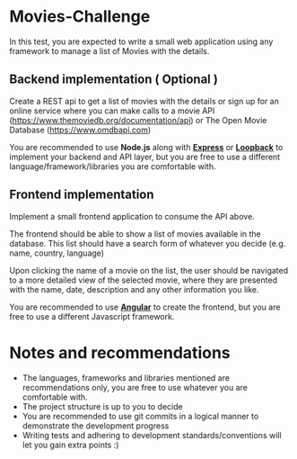 # Movies-Challenge
In this test, you are expected to write a small web application using any framework to manage a list of Movies with the details.

## Backend implementation ( Optional )
Create a REST api to get a list of movies with the details or sign up for an online service where you can make calls to a movie API (https://www.themoviedb.org/documentation/api) or The Open Movie Database (https://www.omdbapi.com)

You are recommended to use **Node.js** along with [**Express**](https://expressjs.com/) or [**Loopback**](https://loopback.io/) to implement your backend and API layer, but you are free to use a different language/framework/libraries you are comfortable with.

## Frontend implementation
Implement a small frontend application to consume the API above.

The frontend should be able to show a list of movies available in the database. This list should have a search form of whatever you decide (e.g. name, country, language)

Upon clicking the name of a movie on the list, the user should be navigated to a more detailed view of the selected movie, where they are presented with the name, date, description and any other information you like.

You are recommended to use [**Angular**](https://angular.io/) to create the frontend, but you are free to use a different Javascript framework.

# Notes and recommendations
* The languages, frameworks and libraries mentioned are recommendations only, you are free to use whatever you are comfortable with.
* The project structure is up to you to decide
* You are recommended to use git commits in a logical manner to demonstrate the development progress
* Writing tests and adhering to development standards/conventions will let you gain extra points :)
